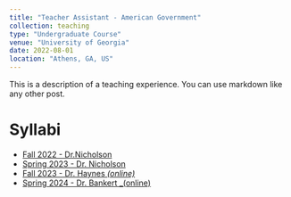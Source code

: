```yaml
---
title: "Teacher Assistant - American Government"
collection: teaching
type: "Undergraduate Course"
venue: "University of Georgia"
date: 2022-08-01
location: "Athens, GA, US"
---
```

This is a description of a teaching experience. You can use markdown like any other post.

Syllabi
======
* [Fall 2022 - Dr.Nicholson]([/teaching/PS_1101_FALL_2022.pdf](https://github.com/arodasg/arodasg.github.io/blob/master/_teaching/PS_1101_Fall_2022.pdf))
* [Spring 2023 - Dr. Nicholson](_teaching/PF_1101_Spring23.pdf)
* [Fall 2023 - Dr. Haynes _(online)_](_teaching/POLS1101e_FALL2023.pdf)
* [Spring 2024 - Dr. Bankert _(online)](_teaching/POLS1101e_SPRING2024.pdf)
